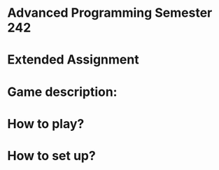 # Advanced Programming Semester 242
# Extended Assignment

# Game description:


# How to play?


# How to set up?